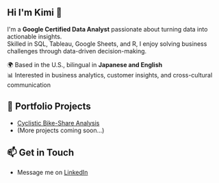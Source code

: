 ## Hi I'm Kimi 👋

I'm a **Google Certified Data Analyst** passionate about turning data into actionable insights.  
Skilled in SQL, Tableau, Google Sheets, and R, I enjoy solving business challenges through data-driven decision-making.  

🌍 Based in the U.S., bilingual in **Japanese and English**  
📊 Interested in business analytics, customer insights, and cross-cultural communication  

## 🔗 Portfolio Projects
- [Cyclistic Bike-Share Analysis](https://github.com/your-username/cyclistic-data-analysis)  
- (More projects coming soon...)

## 📫 Get in Touch
- Message me on [LinkedIn](https://www.linkedin.com/in/kimiko-hashimoto-king/)
